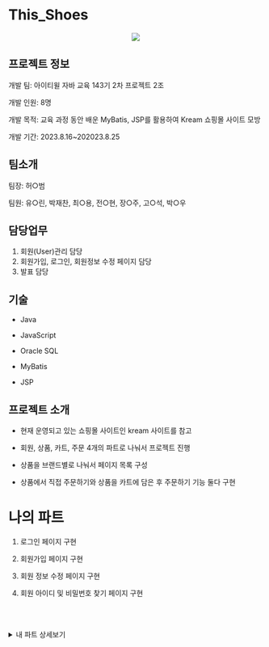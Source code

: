 #  This_Shoes

<p align="center">
  <img src="https://github.com/ykmr0331/myProject/assets/117189519/88aa1a69-1450-403f-82cf-6e5f05deb956">
</p>

## 프로젝트 정보

개발 팀: 아이티윌 자바 교육 143기 2차 프로젝트 2조

개발 인원: 8명 

개발 목적:  교육 과정 동안 배운 MyBatis, JSP를 활용하여 Kream 쇼핑몰 사이트 모방

개발 기간: 2023.8.16~202023.8.25

## 팀소개

팀장: 허○범

팀원: 유○린, 박재찬, 최○용, 전○현, 장○주, 고○석, 박○우


## 담당업무

1. 회원(User)관리 담당
2. 회원가입, 로그인, 회원정보 수정 페이지 담당
3. 발표 담당

## 기술

 
 - Java 

- JavaScript

- Oracle SQL

- MyBatis

- JSP

## 프로젝트 소개

- 현재 운영되고 있는  쇼핑몰 사이트인 kream 사이트를 참고

- 회원, 상품, 카트, 주문 4개의 파트로 나눠서 프로젝트 진행 

- 상품을 브랜드별로 나눠서 페이지 목록 구성

- 상품에서 직접 주문하기와 상품을 카트에 담은 후 주문하기 기능 둘다 구현


# 나의 파트

1. 로그인 페이지 구현

2. 회원가입 페이지 구현 

3. 회원 정보 수정 페이지 구현

4. 회원 아이디 및 비밀번호 찾기 페이지 구현

<br><br>

<details>
<summary> 내 파트 상세보기</summary>

<br><br>

## 1. 로그인 페이지

![로그인](https://github.com/ykmr0331/myProject/assets/117189519/39b09d47-4bd7-44ea-8fab-735d9fb1e1d0)


- This Shoes 프로젝트의 로그인 페이지
  
- Javascript를 활용하여 유효성 검사

- Java를 이용해 아이디 존재여부체크



<br><br>


## 2. 회원가입 페이지



![회원 가입 페이지](https://github.com/ykmr0331/myProject/assets/117189519/916e4dce-75f7-4e7c-8508-3bf38f3ec69c)



- This Shoes 프로젝트의 회원가입 페이지
  
- Javascript를 활용하여 가입란 입력 시 유효성 검사

- Java를 이용해 아이디 중복 체크 

<br><br>


## 3. 회원정보 수정 페이지

![회원정보수정페이지](https://github.com/ykmr0331/myProject/assets/117189519/485a06df-12c7-4aa7-896d-f187dacb0da6)


- This Shoes 프로젝트의 회원정보 수정 페이지
  
- Javascript를 활용하여 회원 정보 수정 시 유효성 검사

- session을 이용해 로그인 체크 후 로그인시 수정페이지 접근 가능


<br><br>


## 4. 아이디 및 비밀번호 찾기 페이지

![아이디 찾기](https://github.com/ykmr0331/myProject/assets/117189519/a271d0a4-b4ec-421a-95d1-64a7da251989)


- This Shoes 프로젝트의 아이디 및 비밀번호 찾기 페이지
  
- 로그인 페이지에서 Javascript로 팝업창을 열어 아이디와 비밀번호 찾기 기능을 구현



<br><br>






</details>













  



